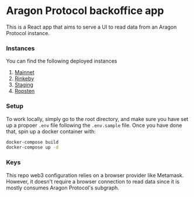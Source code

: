 # Aragon Protocol backoffice app

This is a React app that aims to serve a UI to read data from an Aragon Protocol instance.

### Instances

You can find the following deployed instances

1. [Mainnet](https://protocol-app.backend.aragon.org/)
1. [Rinkeby](https://protocol-app-rinkeby.backend.aragon.org/)
1. [Staging](https://protocol-app-staging.backend.aragon.org/)
1. [Ropsten](https://protocol-app-ropsten.backend.aragon.org/)

### Setup

To work locally, simply go to the root directory, and make sure you have set up a propoer `.env` file following the `.env.sample` file.
Once you have done that, spin up a docker container with:
```bash
docker-compose build
docker-compose up -d
```

### Keys

This repo web3 configuration relies on a browser provider like Metamask. However, it doesn't require a browser connection to read data since it is mostly consumes Aragon Protocol's subgraph.
